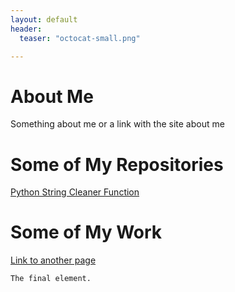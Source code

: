 ```yaml
---
layout: default
header:
  teaser: "octocat-small.png"

---
```

# About Me

Something about me or a link with the site about me

# Some of My Repositories
[Python String Cleaner Function](https://github.com/RandallTSmith/string_cleaner/)

# Some of My Work

[Link to another page](./another-page.html)





```
The final element.
```
